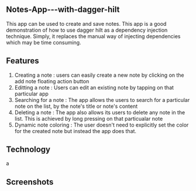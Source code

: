 ## Notes-App---with-dagger-hilt
 This app can be used to create and save notes.
 This app is a good demonstration of how to use dagger hilt as a dependency injection technique. 
 Simply, it replaces the manual way of injecting dependencies which may be time consuming. 

## Features
 1. Creating a note : users can easily create a new note by clicking on the add note floating action button
 2. Editting a note : Users can edit an existing note by tapping on that particular app
 3. Searching for a note : The app allows the users to search for a particular note on the list, by the note's title or note's content
 4. Deleting a note : The app also allows its users to delete any note in the list. This is achieved by long pressing on that particualar note
 5. Dynamic note coloring : The user doesn't need to explicitly set the color for the created note but instead the app does that.

## Technology
a

## Screenshots
